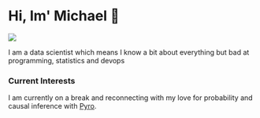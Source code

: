 # Hi, Im' Michael :wave:

 <!-- LinkedIn Contact -->
  <a href="https://www.linkedin.com/in/mkao006/" target="_blank">
    <img src="https://img.shields.io/badge/-Michael%20Kao-blue?style=for-the-badge&logo=Linkedin&logoColor=white"/>
</a>

I am a data scientist which means I know a bit about everything but bad at programming, statistics and devops

### Current Interests

I am currently on a break and reconnecting with my love for probability and causal inference with [Pyro](https://pyro.ai/).
